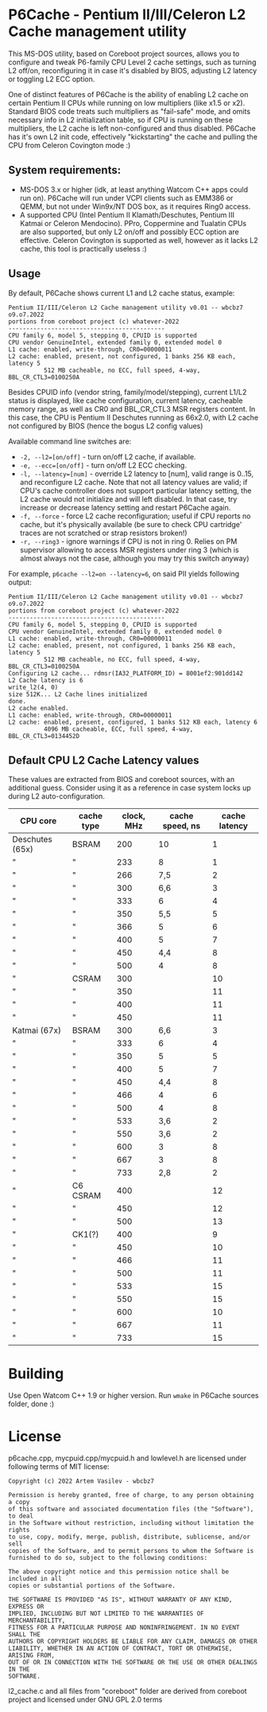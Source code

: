 # P6Cache - Pentium II/III/Celeron L2 Cache management utility

This MS-DOS utility, based on Coreboot project sources, allows you to configure and tweak P6-family CPU Level 2 cache settings, such as turning L2 off/on, reconfiguring it in case it's disabled by BIOS, adjusting L2 latency or toggling L2 ECC option.

One of distinct features of P6Cache is the ability of enabling L2 cache on certain Pentium II CPUs while running on low multipliers (like x1.5 or x2). Standard BIOS code treats such multipliers as "fail-safe" mode, and omits necessary info in L2 initialization table, so if CPU is running on these multipliers, the L2 cache is left non-configured and thus disabled. P6Cache has it's own L2 init code, effectively "kickstarting" the cache and pulling the CPU from Celeron Covington mode :)



## System requirements:

* MS-DOS 3.x or higher (idk, at least anything Watcom C++ apps could run on). P6Cache will run under VCPI clients such as EMM386 or QEMM, but not under Win9x/NT DOS box, as it requires Ring0 access.
* A supported CPU (Intel Pentium II Klamath/Deschutes, Pentium III Katmai or Celeron Mendocino). PPro, Coppermine and Tualatin CPUs are also supported, but only L2 on/off and possibly ECC option are effective. Celeron Covington is supported as well, however as it lacks L2 cache, this tool is practically useless :)

## Usage

By default, P6Cache shows current L1 and L2 cache status, example:

```
Pentium II/III/Celeron L2 Cache management utility v0.01 -- wbcbz7 o9.o7.2022
portions from coreboot project (c) whatever-2022
--------------------------------------------
CPU family 6, model 5, stepping 0, CPUID is supported
CPU vendor GenuineIntel, extended family 0, extended model 0
L1 cache: enabled, write-through, CR0=00000011
L2 cache: enabled, present, not configured, 1 banks 256 KB each, latency 5
          512 MB cacheable, no ECC, full speed, 4-way, BBL_CR_CTL3=0100250A
```

Besides CPUID info (vendor string, family/model/stepping), current L1/L2 status is displayed, like cache configuration, current latency, cacheable memory range, as well as CR0 and BBL_CR_CTL3 MSR registers content. In this case, the CPU is Pentium II Deschutes running as 66x2.0, with L2 cache not configured by BIOS (hence the bogus L2 config values) 

Available command line switches are:

* `-2, --l2=[on/off]`  - turn on/off L2 cache, if available.
* `-e, --ecc=[on/off]` - turn on/off L2 ECC checking.
* `-l, --latency=[num]` - override L2 latency to [num], valid range is 0..15, and reconfigure L2 cache. Note that not all latency values are valid; if CPU's cache controller does not support particular latency setting, the L2 cache would not initialize and will left disabled. In that case, try increase or decrease latency setting and restart P6Cache again.
* `-f, --force` - force L2 cache reconfiguration; useful if CPU reports no cache, but it's physically available (be sure to check CPU cartridge' traces are not scratched or strap resistors broken!)
* `-r, --ring3` - ignore warnings if CPU is not in ring 0. Relies on PM supervisor allowing to access MSR registers under ring 3 (which is almost always not the case, although you may try this switch anyway)

For example, `p6cache --l2=on --latency=6`, on said PII yields following output:

```
Pentium II/III/Celeron L2 Cache management utility v0.01 -- wbcbz7 o9.o7.2022
portions from coreboot project (c) whatever-2022
--------------------------------------------
CPU family 6, model 5, stepping 0, CPUID is supported
CPU vendor GenuineIntel, extended family 0, extended model 0
L1 cache: enabled, write-through, CR0=00000011
L2 cache: enabled, present, not configured, 1 banks 256 KB each, latency 5
          512 MB cacheable, no ECC, full speed, 4-way, BBL_CR_CTL3=0100250A
Configuring L2 cache... rdmsr(IA32_PLATFORM_ID) = 8001ef2:901dd142
L2 Cache latency is 6
write_l2(4, 0)
size 512K... L2 Cache lines initialized
done.
L2 cache enabled.
L1 cache: enabled, write-through, CR0=00000011
L2 cache: enabled, present, configured, 1 banks 512 KB each, latency 6
          4096 MB cacheable, ECC, full speed, 4-way, BBL_CR_CTL3=0134452D
```



## Default CPU L2 Cache Latency values

These values are extracted from BIOS and coreboot sources, with an additional guess. Consider using it as a reference in case system locks up during L2 auto-configuration.

| CPU core        | cache type | clock, MHz | cache speed, ns | cache latency |
| --------------- | ---------- | ---------- | --------------- | ------------- |
| Deschutes (65x) | BSRAM      | 200        | 10              | 1             |
| "               | "          | 233        | 8               | 1             |
| "               | "          | 266        | 7,5             | 2             |
| "               | "          | 300        | 6,6             | 3             |
| "               | "          | 333        | 6               | 4             |
| "               | "          | 350        | 5,5             | 5             |
| "               | "          | 366        | 5               | 6             |
| "               | "          | 400        | 5               | 7             |
| "               | "          | 450        | 4,4             | 8             |
| "               | "          | 500        | 4               | 8             |
| "               | CSRAM      | 300        |                 | 10            |
| "               | "          | 350        |                 | 11            |
| "               | "          | 400        |                 | 11            |
| "               | "          | 450        |                 | 11            |
| Katmai (67x)    | BSRAM      | 300        | 6,6             | 3             |
| "               | "          | 333        | 6               | 4             |
| "               | "          | 350        | 5               | 5             |
| "               | "          | 400        | 5               | 7             |
| "               | "          | 450        | 4,4             | 8             |
| "               | "          | 466        | 4               | 6             |
| "               | "          | 500        | 4               | 8             |
| "               | "          | 533        | 3,6             | 2             |
| "               | "          | 550        | 3,6             | 2             |
| "               | "          | 600        | 3               | 8             |
| "               | "          | 667        | 3               | 8             |
| "               | "          | 733        | 2,8             | 2             |
| "               | C6 CSRAM   | 400        |                 | 12            |
| "               | "          | 450        |                 | 12            |
| "               | "          | 500        |                 | 13            |
| "               | CK1(?)     | 400        |                 | 9             |
| "               | "          | 450        |                 | 10            |
| "               | "          | 466        |                 | 11            |
| "               | "          | 500        |                 | 11            |
| "               | "          | 533        |                 | 15            |
| "               | "          | 550        |                 | 15            |
| "               | "          | 600        |                 | 10            |
| "               | "          | 667        |                 | 11            |
| "               | "          | 733        |                 | 15            |



# Building

Use Open Watcom C++ 1.9 or higher version. Run `wmake` in P6Cache sources folder, done :)



# License

p6cache.cpp, mycpuid.cpp/mycpuid.h and lowlevel.h are licensed under following terms of MIT license:

```
Copyright (c) 2022 Artem Vasilev - wbcbz7

Permission is hereby granted, free of charge, to any person obtaining a copy
of this software and associated documentation files (the "Software"), to deal
in the Software without restriction, including without limitation the rights
to use, copy, modify, merge, publish, distribute, sublicense, and/or sell
copies of the Software, and to permit persons to whom the Software is
furnished to do so, subject to the following conditions:

The above copyright notice and this permission notice shall be included in all
copies or substantial portions of the Software.

THE SOFTWARE IS PROVIDED "AS IS", WITHOUT WARRANTY OF ANY KIND, EXPRESS OR
IMPLIED, INCLUDING BUT NOT LIMITED TO THE WARRANTIES OF MERCHANTABILITY,
FITNESS FOR A PARTICULAR PURPOSE AND NONINFRINGEMENT. IN NO EVENT SHALL THE
AUTHORS OR COPYRIGHT HOLDERS BE LIABLE FOR ANY CLAIM, DAMAGES OR OTHER
LIABILITY, WHETHER IN AN ACTION OF CONTRACT, TORT OR OTHERWISE, ARISING FROM,
OUT OF OR IN CONNECTION WITH THE SOFTWARE OR THE USE OR OTHER DEALINGS IN THE
SOFTWARE.
```

l2_cache.c and all files from "coreboot" folder are derived from coreboot project and licensed under GNU GPL 2.0 terms